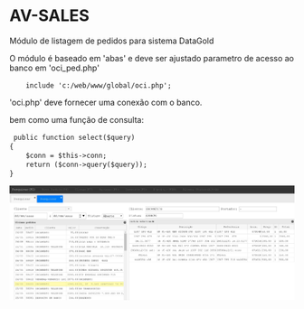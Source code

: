 # AV-SALES
Módulo de listagem de pedidos para sistema DataGold

O módulo é baseado em 'abas' e deve ser ajustado parametro de acesso ao banco em 'oci_ped.php'

```
    include 'c:/web/www/global/oci.php';
```

'oci.php' deve fornecer uma conexão com o banco.

bem como uma função de consulta:

```
 public function select($query)
{
    $conn = $this->conn;
    return ($conn->query($query));
}
```
![alt text](https://raw.githubusercontent.com/felipexbenevides/av-sales/master/files/screenshot1.jpg)
